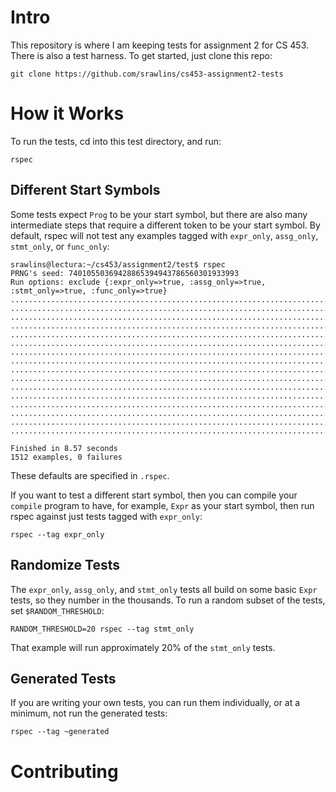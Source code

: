 Intro
=====

This repository is where I am keeping tests for assignment 2 for CS 453. There is also a test harness. To get started, just clone this repo:

    git clone https://github.com/srawlins/cs453-assignment2-tests

How it Works
============

To run the tests, cd into this test directory, and run:

    rspec

Different Start Symbols
-----------------------

Some tests expect `Prog` to be your start symbol, but there are also many intermediate steps that require a different token to be your start symbol. By default, rspec will not test any examples tagged with `expr_only`, `assg_only`, `stmt_only`, or `func_only`:

```
srawlins@lectura:~/cs453/assignment2/test$ rspec
PRNG's seed: 74010550369428865394943786560301933993
Run options: exclude {:expr_only=>true, :assg_only=>true, :stmt_only=>true, :func_only=>true}
................................................................................................
................................................................................................
................................................................................................
................................................................................................
................................................................................................
................................................................................................
................................................................................................
................................................................................................
................................................................................................
................................................................................................
................................................................................................
................................................................................................
................................................................................................
................................................................................................
................................................................................................
........................................................................

Finished in 8.57 seconds
1512 examples, 0 failures
```

These defaults are specified in `.rspec`.

If you want to test a different start symbol, then you can compile your `compile` program to
have, for example, `Expr` as your start symbol, then run rspec against just tests tagged with
`expr_only`:

```
rspec --tag expr_only
```

Randomize Tests
---------------

The `expr_only`, `assg_only`, and `stmt_only` tests all build on some basic `Expr` tests, so they number in the thousands. To run a random subset of the tests, set `$RANDOM_THRESHOLD`:

```
RANDOM_THRESHOLD=20 rspec --tag stmt_only
```

That example will run approximately 20% of the `stmt_only` tests.

Generated Tests
---------------

If you are writing your own tests, you can run them individually, or at a minimum, not run the generated tests:

```
rspec --tag ~generated
```

Contributing
============

